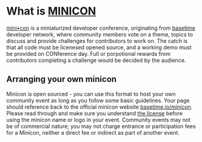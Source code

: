 # What is [MINICON](http://basetime.io/minicon)
[mini&bull;con](http://basetime.io/minicon) is a miniaturized developer conference, originating from [basetime](http://basetime.io) developer network, where community members vote on a theme, topics to discuss and provide challenges for contributors to work on. The catch is that all code must be licenesed opened source, and a working demo must be provided on CONference day. Full or porpotional rewards from contributors completing a challenge would be decided by the audience.

## Arranging your own minicon
Minicon is open sourced - you can use this format to host your own community event as long as you follow some basic guidelines. Your page should reference back to the official *minicon* website [basetime.io/minicon](http://basetime.io/minicon). Please read through and make sure you understand [the license](https://github.com/basetime/minicon/blob/master/LICENSE) before using the minicon name or logo in your event. Community events may not be of commercial nature; you may not charge entrance or participation fees for a Minicon, neither a direct fee or indirect as part of another event.
